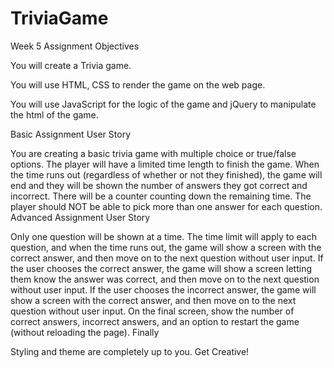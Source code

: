 # TriviaGame

Week 5 Assignment
Objectives

You will create a Trivia game.

You will use HTML, CSS to render the game on the web page.

You will use JavaScript for the logic of the game and jQuery to manipulate the html of the game.

Basic Assignment User Story

You are creating a basic trivia game with multiple choice or true/false options.
The player will have a limited time length to finish the game. When the time runs out (regardless of whether or not they finished), the game will end and they will be shown the number of answers they got correct and incorrect.
There will be a counter counting down the remaining time.
The player should NOT be able to pick more than one answer for each question.
Advanced Assignment User Story

Only one question will be shown at a time.
The time limit will apply to each question, and when the time runs out, the game will show a screen with the correct answer, and then move on to the next question without user input.
If the user chooses the correct answer, the game will show a screen letting them know the answer was correct, and then move on to the next question without user input.
If the user chooses the incorrect answer, the game will show a screen with the correct answer, and then move on to the next question without user input.
On the final screen, show the number of correct answers, incorrect answers, and an option to restart the game (without reloading the page).
Finally

Styling and theme are completely up to you. Get Creative!
